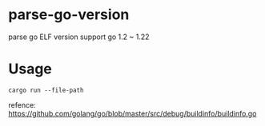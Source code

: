 # parse-go-version
parse go ELF version support go 1.2 ~ 1.22

# Usage
```
cargo run --file-path
```
refence: https://github.com/golang/go/blob/master/src/debug/buildinfo/buildinfo.go